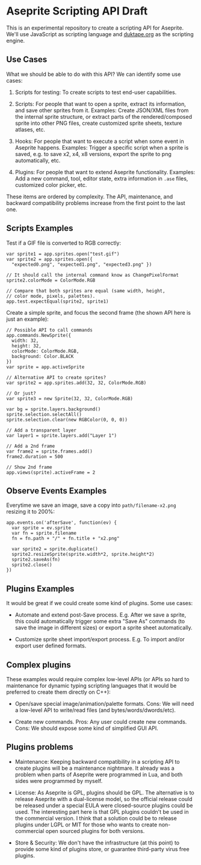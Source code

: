 # Aseprite Scripting API Draft

This is an experimental repository to create a scripting API for
Aseprite. We'll use JavaScript as scripting language and
[duktape.org](http://duktape.org/) as the scripting engine.

## Use Cases

What we should be able to do with this API?  We can identify some use
cases:

1. Scripts for testing: To create scripts to test end-user
   capabilities.

1. Scripts: For people that want to open a sprite, extract its
   information, and save other sprites from it. Examples: Create
   JSON/XML files from the internal sprite structure, or extract parts
   of the rendered/composed sprite into other PNG files, create
   customized sprite sheets, texture atlases, etc.

1. Hooks: For people that want to execute a script when some event in
   Aseprite happens. Examples: Trigger a specific script when a sprite
   is saved, e.g. to save x2, x4, x8 versions, export the sprite to
   png automatically, etc.

1. Plugins: For people that want to extend Aseprite
   functionality. Examples: Add a new command, tool, editor state, extra
   information in `.ase` files, customized color picker, etc.

These items are ordered by complexity. The API, maintenance, and
backward compatibility problems increase from the first point to the
last one.

## Scripts Examples

Test if a GIF file is converted to RGB correctly:

    var sprite1 = app.sprites.open("test.gif")
    var sprite2 = app.sprites.open({
      "expected0.png", "expected1.png", "expected3.png" })

    // It should call the internal command know as ChangePixelFormat
    sprite2.colorMode = ColorMode.RGB

    // Compare that both sprites are equal (same width, height,
    // color mode, pixels, palettes).
    app.test.expectEqual(sprite2, sprite1)

Create a simple sprite, and focus the second frame (the shown API here
is just an example):

    // Possible API to call commands
    app.commands.NewSprite({
      width: 32,
      height: 32,
      colorMode: ColorMode.RGB,
      background: Color.BLACK
    })
    var sprite = app.activeSprite

    // Alternative API to create sprites?
    var sprite2 = app.sprites.add(32, 32, ColorMode.RGB)

    // Or just?
    var sprite3 = new Sprite(32, 32, ColorMode.RGB)

    var bg = sprite.layers.background()
    sprite.selection.selectAll()
    sprite.selection.clear(new RGBColor(0, 0, 0))

    // Add a transparent layer
    var layer1 = sprite.layers.add("Layer 1")

    // Add a 2nd frame
    var frame2 = sprite.frames.add()
    frame2.duration = 500

    // Show 2nd frame
    app.views(sprite).activeFrame = 2

## Observe Events Examples

Everytime we save an image, save a copy into `path/filename-x2.png`
resizing it to 200%:

    app.events.on('afterSave', function(ev) {
      var sprite = ev.sprite
      var fn = sprite.filename
      fn = fn.path + "/" + fn.title + "x2.png"

      var sprite2 = sprite.duplicate()
      sprite2.resizeSprite(sprite.width*2, sprite.height*2)
      sprite2.saveAs(fn)
      sprite2.close()
    })

## Plugins Examples

It would be great if we could create some kind of plugins.
Some use cases:

* Automate and extend post-Save process. E.g. After we save a
  sprite, this could automatically trigger some extra "Save As"
  commands (to save the image in different sizes) or export a sprite
  sheet automatically.

* Customize sprite sheet import/export process. E.g. To import and/or
  export user defined formats.

## Complex plugins

These examples would require complex low-level APIs (or APIs so hard
to maintenance for dynamic typing scripting languages that it would be
preferred to create them directly on C++):

* Open/save special image/animation/palette formats. Cons: We will
  need a low-level API to write/read files (and
  bytes/words/dwords/etc).

* Create new commands. Pros: Any user could create new commands. Cons:
  We should expose some kind of simplified GUI API.

## Plugins problems

* Maintenance: Keeping backward compatibility in a scripting API to
  create plugins will be a maintenance nightmare. It already was a
  problem when parts of Aseprite were programmed in Lua, and both
  sides were programmed by myself.

* License: As Aseprite is GPL, plugins should be GPL. The alternative
  is to release Aseprite with a dual-license model, so the official
  release could be released under a special EULA were closed-source
  plugins could be used. The interesting part here is that GPL plugins
  couldn't be used in the commercial version. I think that a solution
  could be to release plugins under LGPL or MIT for those who wants to
  create non-commercial open sourced plugins for both versions.

* Store & Security: We don't have the infrastructure (at this point)
  to provide some kind of plugins store, or guarantee third-party
  virus free plugins.
